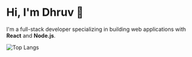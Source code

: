 <!--
**illegalcall/illegalcall** is a ✨ _special_ ✨ repository because its `README.md` (this file) appears on your GitHub profile.

Here are some ideas to get you started:

- 🔭 I’m currently working on ...
- 🌱 I’m currently learning ...
- 👯 I’m looking to collaborate on ...
- 🤔 I’m looking for help with ...
- 💬 Ask me about ...
- 📫 How to reach me: ...
- 😄 Pronouns: ...
- ⚡ Fun fact: ...
-->
# Hi, I'm Dhruv 👋

I'm a full-stack developer specializing in building web applications with **React** and **Node.js**.


![Top Langs](https://github-readme-stats.vercel.app/api/top-langs/?username=illegalcall&size_weight=0.5&count_weight=0.5)


<!--
[![GitHub stats](https://github-readme-stats.vercel.app/api?username=illegalcall&show_icons=true)](https://github.com/illegalcall)
## My Projects
- [Project A](https://github.com/devAlice/projectA) - A web app for...
- [Project B](https://github.com/devAlice/projectB) - A mobile-friendly tool for...
-->
